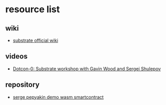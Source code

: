 # resource list

## wiki
  * [substrate official wiki](https://wiki.parity.io/decl_storage)

## videos

  * [Dotcon-0: Substrate workshop with Gavin Wood and Sergei Shulepov](https://www.youtube.com/watch?time_continue=64&v=26ucTSSaqog)


## repository

  * [serge pepyakin demo wasm smartcontract](https://github.com/pepyakin/substrate-contracts-adder)
